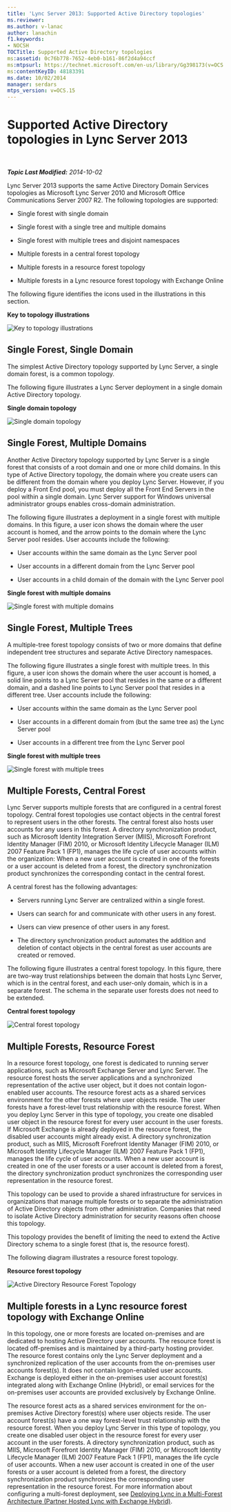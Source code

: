 ```yaml
---
title: 'Lync Server 2013: Supported Active Directory topologies'
ms.reviewer: 
ms.author: v-lanac
author: lanachin
f1.keywords:
- NOCSH
TOCTitle: Supported Active Directory topologies
ms:assetid: 0c76b778-7652-4eb0-b161-86f2d4a94ccf
ms:mtpsurl: https://technet.microsoft.com/en-us/library/Gg398173(v=OCS.15)
ms:contentKeyID: 48183391
ms.date: 10/02/2014
manager: serdars
mtps_version: v=OCS.15
---
```


# Supported Active Directory topologies in Lync Server 2013

<div data-xmlns="http://www.w3.org/1999/xhtml">

<div class="topic" data-xmlns="http://www.w3.org/1999/xhtml" data-msxsl="urn:schemas-microsoft-com:xslt" data-cs="https://msdn.microsoft.com/">

<div data-asp="https://msdn2.microsoft.com/asp">



</div>

<div id="mainSection">

<div id="mainBody">

<span> </span>

_**Topic Last Modified:** 2014-10-02_

Lync Server 2013 supports the same Active Directory Domain Services topologies as Microsoft Lync Server 2010 and Microsoft Office Communications Server 2007 R2. The following topologies are supported:

  - Single forest with single domain

  - Single forest with a single tree and multiple domains

  - Single forest with multiple trees and disjoint namespaces

  - Multiple forests in a central forest topology

  - Multiple forests in a resource forest topology

  - Multiple forests in a Lync resource forest topology with Exchange Online

The following figure identifies the icons used in the illustrations in this section.

**Key to topology illustrations**

![Key to topology illustrations](images/Gg398173.0c3cc89f-6c43-4bc8-b2ec-61d89e391ee9(OCS.15).jpg "Key to topology illustrations")

<div>

## Single Forest, Single Domain

The simplest Active Directory topology supported by Lync Server, a single domain forest, is a common topology.

The following figure illustrates a Lync Server deployment in a single domain Active Directory topology.

**Single domain topology**

![Single domain topology](images/Gg398173.258b3b3f-0558-4a36-a4c2-031be7299668(OCS.15).jpg "Single domain topology")

</div>

<div>

## Single Forest, Multiple Domains

Another Active Directory topology supported by Lync Server is a single forest that consists of a root domain and one or more child domains. In this type of Active Directory topology, the domain where you create users can be different from the domain where you deploy Lync Server. However, if you deploy a Front End pool, you must deploy all the Front End Servers in the pool within a single domain. Lync Server support for Windows universal administrator groups enables cross-domain administration.

The following figure illustrates a deployment in a single forest with multiple domains. In this figure, a user icon shows the domain where the user account is homed, and the arrow points to the domain where the Lync Server pool resides. User accounts include the following:

  - User accounts within the same domain as the Lync Server pool

  - User accounts in a different domain from the Lync Server pool

  - User accounts in a child domain of the domain with the Lync Server pool

**Single forest with multiple domains**

![Single forest with multiple domains](images/Gg398173.2b809c72-c3cd-4fad-afe6-8c2dae779750(OCS.15).jpg "Single forest with multiple domains")

</div>

<div>

## Single Forest, Multiple Trees

A multiple-tree forest topology consists of two or more domains that define independent tree structures and separate Active Directory namespaces.

The following figure illustrates a single forest with multiple trees. In this figure, a user icon shows the domain where the user account is homed, a solid line points to a Lync Server pool that resides in the same or a different domain, and a dashed line points to Lync Server pool that resides in a different tree. User accounts include the following:

  - User accounts within the same domain as the Lync Server pool

  - User accounts in a different domain from (but the same tree as) the Lync Server pool

  - User accounts in a different tree from the Lync Server pool

**Single forest with multiple trees**

![Single forest with multiple trees](images/Gg398173.db30fa49-174a-4974-8695-41dd78e39432(OCS.15).jpg "Single forest with multiple trees")

</div>

<div>

## Multiple Forests, Central Forest

Lync Server supports multiple forests that are configured in a central forest topology. Central forest topologies use contact objects in the central forest to represent users in the other forests. The central forest also hosts user accounts for any users in this forest. A directory synchronization product, such as Microsoft Identity Integration Server (MIIS), Microsoft Forefront Identity Manager (FIM) 2010, or Microsoft Identity Lifecycle Manager (ILM) 2007 Feature Pack 1 (FP1), manages the life cycle of user accounts within the organization: When a new user account is created in one of the forests or a user account is deleted from a forest, the directory synchronization product synchronizes the corresponding contact in the central forest.

A central forest has the following advantages:

  - Servers running Lync Server are centralized within a single forest.

  - Users can search for and communicate with other users in any forest.

  - Users can view presence of other users in any forest.

  - The directory synchronization product automates the addition and deletion of contact objects in the central forest as user accounts are created or removed.

The following figure illustrates a central forest topology. In this figure, there are two-way trust relationships between the domain that hosts Lync Server, which is in the central forest, and each user-only domain, which is in a separate forest. The schema in the separate user forests does not need to be extended.

**Central forest topology**

![Central forest topology](images/Gg398173.7feb049a-453b-4134-9128-873b83ee1755(OCS.15).jpg "Central forest topology")

</div>

<div>

## Multiple Forests, Resource Forest

In a resource forest topology, one forest is dedicated to running server applications, such as Microsoft Exchange Server and Lync Server. The resource forest hosts the server applications and a synchronized representation of the active user object, but it does not contain logon-enabled user accounts. The resource forest acts as a shared services environment for the other forests where user objects reside. The user forests have a forest-level trust relationship with the resource forest. When you deploy Lync Server in this type of topology, you create one disabled user object in the resource forest for every user account in the user forests. If Microsoft Exchange is already deployed in the resource forest, the disabled user accounts might already exist. A directory synchronization product, such as MIIS, Microsoft Forefront Identity Manager (FIM) 2010, or Microsoft Identity Lifecycle Manager (ILM) 2007 Feature Pack 1 (FP1), manages the life cycle of user accounts. When a new user account is created in one of the user forests or a user account is deleted from a forest, the directory synchronization product synchronizes the corresponding user representation in the resource forest.

This topology can be used to provide a shared infrastructure for services in organizations that manage multiple forests or to separate the administration of Active Directory objects from other administration. Companies that need to isolate Active Directory administration for security reasons often choose this topology.

This topology provides the benefit of limiting the need to extend the Active Directory schema to a single forest (that is, the resource forest).

The following diagram illustrates a resource forest topology.

**Resource forest topology**

![Active Directory Resource Forest Topology](images/Gg398173.54ab82f1-e9e5-40f0-a54e-86e340b65c2a(OCS.15).jpg "Active Directory Resource Forest Topology")

</div>

<div>

## Multiple forests in a Lync resource forest topology with Exchange Online

In this topology, one or more forests are located on-premises and are dedicated to hosting Active Directory user accounts. The resource forest is located off-premises and is maintained by a third-party hosting provider. The resource forest contains only the Lync Server deployment and a synchronized replication of the user accounts from the on-premises user accounts forest(s). It does not contain logon-enabled user accounts. Exchange is deployed either in the on-premises user account forest(s) integrated along with Exchange Online (Hybrid), or email services for the on-premises user accounts are provided exclusively by Exchange Online.

The resource forest acts as a shared services environment for the on-premises Active Directory forest(s) where user objects reside. The user account forest(s) have a one way forest-level trust relationship with the resource forest. When you deploy Lync Server in this type of topology, you create one disabled user object in the resource forest for every user account in the user forests. A directory synchronization product, such as MIIS, Microsoft Forefront Identity Manager (FIM) 2010, or Microsoft Identity Lifecycle Manager (ILM) 2007 Feature Pack 1 (FP1), manages the life cycle of user accounts. When a new user account is created in one of the user forests or a user account is deleted from a forest, the directory synchronization product synchronizes the corresponding user representation in the resource forest. For more information about configuring a multi-forest deployment, see [Deploying Lync in a Multi-Forest Architecture (Partner Hosted Lync with Exchange Hybrid)](https://go.microsoft.com/fwlink/p/?linkid=513216).

</div>

</div>

<span> </span>

</div>

</div>

</div>

